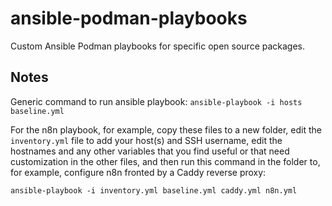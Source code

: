 # ansible-podman-playbooks
 Custom Ansible Podman playbooks for specific open source packages.

## Notes
Generic command to run ansible playbook: `ansible-playbook -i hosts baseline.yml`

For the n8n playbook, for example, copy these files to a new folder, edit the `inventory.yml` file to add your host(s) and SSH username, edit the hostnames and any other variables that you find useful or that need customization in the other files, and then run this command in the folder to, for example, configure n8n fronted by a Caddy reverse proxy:

`ansible-playbook -i inventory.yml baseline.yml caddy.yml n8n.yml`

